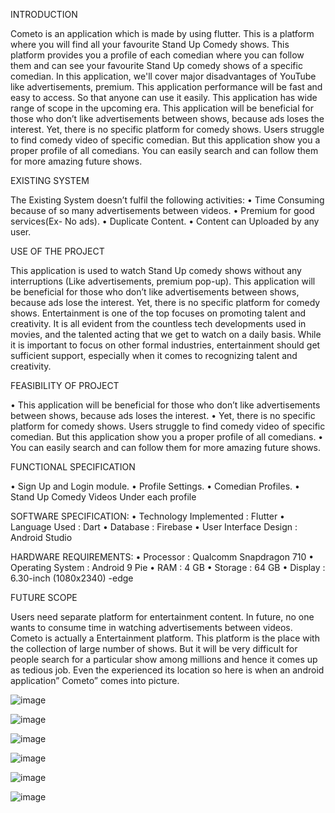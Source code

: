INTRODUCTION

Cometo is an application which is made by using flutter. This is a
platform where you will find all your favourite Stand Up Comedy 
shows. This platform provides you a profile of each comedian where 
you can follow them and can see your favourite Stand Up comedy 
shows of a specific comedian. In this application, we'll cover major 
disadvantages of YouTube like advertisements, premium. This 
application performance will be fast and easy to access. So that
anyone can use it easily.
This application has wide range of scope in the upcoming era. 
This application will be beneficial for those who don’t like 
advertisements between shows, because ads loses the interest. Yet, 
there is no specific platform for comedy shows. Users struggle to 
find comedy video of specific comedian. But this application show 
you a proper profile of all comedians. You can easily search and
can follow them for more amazing future shows.
 
EXISTING SYSTEM

The Existing System doesn’t fulfil the following activities:
• Time Consuming because of so many advertisements between 
videos.
• Premium for good services(Ex- No ads).
• Duplicate Content.
• Content can Uploaded by any user.

USE OF THE PROJECT

 This application is used to watch Stand Up comedy shows without 
 any interruptions (Like advertisements, premium pop-up). This application 
will be beneficial for those who don’t like advertisements between shows, 
because ads lose the interest. Yet, there is no specific platform for comedy
shows.
Entertainment is one of the top focuses on promoting talent and creativity. 
It is all evident from the countless tech developments used in movies, and the 
talented acting that we get to watch on a daily basis. While it is important to 
focus on other formal industries, entertainment should get sufficient support, 
especially when it comes to recognizing talent and creativity.

FEASIBILITY OF PROJECT

• This application will be beneficial for those who don’t like advertisements 
between shows, because ads loses the interest. 
• Yet, there is no specific platform for comedy shows. Users struggle to find
comedy video of specific comedian. But this application show you a proper
profile of all comedians.
• You can easily search and can follow them for more amazing future shows.

FUNCTIONAL SPECIFICATION

• Sign Up and Login module.
• Profile Settings.
• Comedian Profiles.
• Stand Up Comedy Videos Under each profile

SOFTWARE SPECIFICATION:
• Technology Implemented : Flutter 
• Language Used : Dart
• Database : Firebase
• User Interface Design : Android Studio
 
 
HARDWARE REQUIREMENTS:
• Processor : Qualcomm Snapdragon 710
• Operating System : Android 9 Pie
• RAM : 4 GB
• Storage : 64 GB
• Display : 6.30-inch (1080x2340) -edge 

FUTURE SCOPE

Users need separate platform for entertainment content. In future, no one wants 
to consume time in watching advertisements between videos. Cometo is actually 
a Entertainment platform. This platform is the place with the collection of large 
number of shows. But it will be very difficult for people search for a particular 
show among millions and hence it comes up as tedious job. Even the experienced 
its location so here is when an android application” Cometo” comes into picture.

![image](https://user-images.githubusercontent.com/61413121/150535281-8c864240-db4f-48fe-9e26-843b24575941.png)

![image](https://user-images.githubusercontent.com/61413121/150535330-14a8832d-a7ee-439c-af67-6c0f9aaf8e1d.png)

![image](https://user-images.githubusercontent.com/61413121/150535354-51a5e931-790f-4459-828c-3a194f68884f.png)

![image](https://user-images.githubusercontent.com/61413121/150535396-41ef142d-ac70-40bd-a5a7-8727c666e50e.png)

![image](https://user-images.githubusercontent.com/61413121/150535401-8ab4d622-b20b-44ec-a098-872dad1e7549.png)

![image](https://user-images.githubusercontent.com/61413121/150535423-1abf9dfc-0cb2-4462-8337-7693a9fcf62f.png)
 


